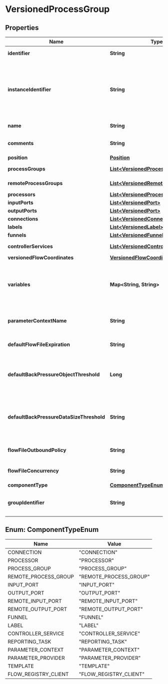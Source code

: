 # VersionedProcessGroup

## Properties
Name | Type | Description | Notes
------------ | ------------- | ------------- | -------------
**identifier** | **String** | The component&#x27;s unique identifier |  [optional]
**instanceIdentifier** | **String** | The instance ID of an existing component that is described by this VersionedComponent, or null if this is not mapped to an instantiated component |  [optional]
**name** | **String** | The component&#x27;s name |  [optional]
**comments** | **String** | The user-supplied comments for the component |  [optional]
**position** | [**Position**](Position.md) |  |  [optional]
**processGroups** | [**List&lt;VersionedProcessGroup&gt;**](VersionedProcessGroup.md) | The child Process Groups |  [optional]
**remoteProcessGroups** | [**List&lt;VersionedRemoteProcessGroup&gt;**](VersionedRemoteProcessGroup.md) | The Remote Process Groups |  [optional]
**processors** | [**List&lt;VersionedProcessor&gt;**](VersionedProcessor.md) | The Processors |  [optional]
**inputPorts** | [**List&lt;VersionedPort&gt;**](VersionedPort.md) | The Input Ports |  [optional]
**outputPorts** | [**List&lt;VersionedPort&gt;**](VersionedPort.md) | The Output Ports |  [optional]
**connections** | [**List&lt;VersionedConnection&gt;**](VersionedConnection.md) | The Connections |  [optional]
**labels** | [**List&lt;VersionedLabel&gt;**](VersionedLabel.md) | The Labels |  [optional]
**funnels** | [**List&lt;VersionedFunnel&gt;**](VersionedFunnel.md) | The Funnels |  [optional]
**controllerServices** | [**List&lt;VersionedControllerService&gt;**](VersionedControllerService.md) | The Controller Services |  [optional]
**versionedFlowCoordinates** | [**VersionedFlowCoordinates**](VersionedFlowCoordinates.md) |  |  [optional]
**variables** | **Map&lt;String, String&gt;** | The Variables in the Variable Registry for this Process Group (not including any ancestor or descendant Process Groups) |  [optional]
**parameterContextName** | **String** | The name of the parameter context used by this process group |  [optional]
**defaultFlowFileExpiration** | **String** | The default FlowFile Expiration for this Process Group. |  [optional]
**defaultBackPressureObjectThreshold** | **Long** | Default value used in this Process Group for the maximum number of objects that can be queued before back pressure is applied. |  [optional]
**defaultBackPressureDataSizeThreshold** | **String** | Default value used in this Process Group for the maximum data size of objects that can be queued before back pressure is applied. |  [optional]
**flowFileOutboundPolicy** | **String** | The FlowFile Outbound Policy for the Process Group |  [optional]
**flowFileConcurrency** | **String** | The configured FlowFile Concurrency for the Process Group |  [optional]
**componentType** | [**ComponentTypeEnum**](#ComponentTypeEnum) |  |  [optional]
**groupIdentifier** | **String** | The ID of the Process Group that this component belongs to |  [optional]

<a name="ComponentTypeEnum"></a>
## Enum: ComponentTypeEnum
Name | Value
---- | -----
CONNECTION | &quot;CONNECTION&quot;
PROCESSOR | &quot;PROCESSOR&quot;
PROCESS_GROUP | &quot;PROCESS_GROUP&quot;
REMOTE_PROCESS_GROUP | &quot;REMOTE_PROCESS_GROUP&quot;
INPUT_PORT | &quot;INPUT_PORT&quot;
OUTPUT_PORT | &quot;OUTPUT_PORT&quot;
REMOTE_INPUT_PORT | &quot;REMOTE_INPUT_PORT&quot;
REMOTE_OUTPUT_PORT | &quot;REMOTE_OUTPUT_PORT&quot;
FUNNEL | &quot;FUNNEL&quot;
LABEL | &quot;LABEL&quot;
CONTROLLER_SERVICE | &quot;CONTROLLER_SERVICE&quot;
REPORTING_TASK | &quot;REPORTING_TASK&quot;
PARAMETER_CONTEXT | &quot;PARAMETER_CONTEXT&quot;
PARAMETER_PROVIDER | &quot;PARAMETER_PROVIDER&quot;
TEMPLATE | &quot;TEMPLATE&quot;
FLOW_REGISTRY_CLIENT | &quot;FLOW_REGISTRY_CLIENT&quot;
